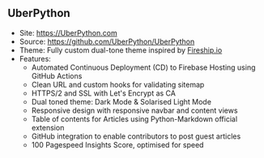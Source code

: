 ## UberPython
- Site: https://UberPython.com
- Source: https://github.com/UberPython/UberPython
- Theme: Fully custom dual-tone theme inspired by [Fireship.io](https://fireship.io)
- Features:
    * Automated Continuous Deployment (CD) to Firebase Hosting using GitHub Actions
    * Clean URL and custom hooks for validating sitemap
    * HTTPS/2 and SSL with Let's Encrypt as CA
    * Dual toned theme: Dark Mode & Solarised Light Mode
    * Responsive design with responsive navbar and content views
    * Table of contents for Articles using Python-Markdown official extension
    * GitHub integration to enable contributors to post guest articles
    * 100 Pagespeed Insights Score, optimised for speed